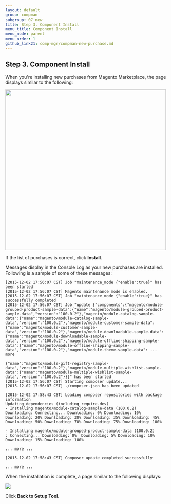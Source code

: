 ```yaml
---
layout: default 
group: compman
subgroup: 07_new
title: Step 3. Component Install
menu_title: Component Install
menu_node: parent
menu_order: 1
github_link21: comp-mgr/compman-new-purchase.md
---
```


## Step 3. Component Install
When you're installing new purchases from Magento Marketplace, the page displays similar to the following:

<img src="{{ site.baseurl }}common/images/compman_new-purchases-step3install.png" width="500px">

If the list of purchases is correct, click **Install**.

Messages display in the Console Log as your new purchases are installed. Following is a sample of some of these messages:

	[2015-12-02 17:56:07 CST] Job "maintenance_mode {"enable":true}" has been started
	[2015-12-02 17:56:07 CST] Magento maintenance mode is enabled.
	[2015-12-02 17:56:07 CST] Job "maintenance_mode {"enable":true}" has successfully completed
	[2015-12-02 17:56:07 CST] Job "update {"components":{"magento/module-grouped-product-sample-data":{"name":"magento/module-grouped-product-sample-data","version":"100.0.2"},"magento/module-catalog-sample-data":{"name":"magento/module-catalog-sample-data","version":"100.0.2"},"magento/module-customer-sample-data":{"name":"magento/module-customer-sample-data","version":"100.0.2"},"magento/module-downloadable-sample-data":{"name":"magento/module-downloadable-sample-data","version":"100.0.2"},"magento/module-offline-shipping-sample-data":{"name":"magento/module-offline-shipping-sample-data","version":"100.0.2"},"magento/module-theme-sample-data": ... more

	{"name":"magento/module-gift-registry-sample-data","version":"100.0.2"},"magento/module-multiple-wishlist-sample-data":{"name":"magento/module-multiple-wishlist-sample-data","version":"100.0.2"}}}" has been started
	[2015-12-02 17:56:07 CST] Starting composer update...
	[2015-12-02 17:56:07 CST] ./composer.json has been updated

	[2015-12-02 17:58:43 CST] Loading composer repositories with package information
	Updating dependencies (including require-dev)
	- Installing magento/module-catalog-sample-data (100.0.2)
	Downloading: Connecting... Downloading: 0% Downloading: 10% Downloading: 20% Downloading: 30% Downloading: 35% Downloading: 45% Downloading: 50% Downloading: 70% Downloading: 75% Downloading: 100%

	- Installing magento/module-grouped-product-sample-data (100.0.2)
	: Connecting... Downloading: 0%  Downloading: 5% Downloading: 10% Downloading: 15% Downloading: 100%

	... more ...

	[2015-12-02 17:58:43 CST] Composer update completed successfully

	... more ...

When the installation is complete, a page similar to the following displays:

<img src="{{ site.baseurl }}common/images/cman_new-purchases_finish.png">

Click **Back to Setup Tool**.